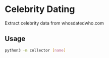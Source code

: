 # Celebrity Dating
Extract celebrity data from whosdatedwho.com

## Usage
```bash
python3 -m collector [name]
```